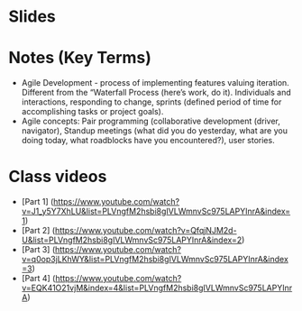 # Slides

#  Notes (Key Terms)

- Agile Development - process of implementing features valuing iteration. Different from the “Waterfall Process (here’s work, do it). Individuals and interactions, responding to change, sprints (defined period of time for accomplishing tasks or project goals). 
- Agile concepts: Pair programming (collaborative development (driver, navigator), Standup meetings (what did you do yesterday, what are you doing today, what roadblocks have you encountered?), user stories.

# Class videos

- [Part 1] (https://www.youtube.com/watch?v=J1_y5Y7XhLU&list=PLVngfM2hsbi8gIVLWmnvSc975LAPYInrA&index=1)
- [Part 2] (https://www.youtube.com/watch?v=QfqjNJM2d-U&list=PLVngfM2hsbi8gIVLWmnvSc975LAPYInrA&index=2)
- [Part 3] (https://www.youtube.com/watch?v=q0op3jLKhWY&list=PLVngfM2hsbi8gIVLWmnvSc975LAPYInrA&index=3)
- [Part 4] (https://www.youtube.com/watch?v=EQK41O21vjM&index=4&list=PLVngfM2hsbi8gIVLWmnvSc975LAPYInrA)
